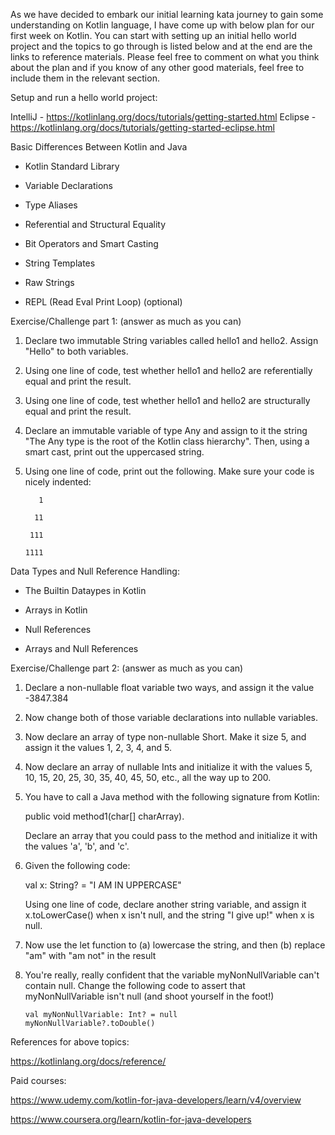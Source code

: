 As we have decided to embark our initial learning kata journey to gain some understanding on Kotlin language, I have come up with below plan for our first week on Kotlin. You can start with setting up an initial hello world project and the topics to go through is listed below and at the end are the links to reference materials. Please feel free to comment on what you think about the plan and if you know of any other good materials, feel free to include them in the relevant section.

Setup and run a hello world project:

IntelliJ - https://kotlinlang.org/docs/tutorials/getting-started.html
Eclipse - https://kotlinlang.org/docs/tutorials/getting-started-eclipse.html
 

Basic Differences Between Kotlin and Java

- Kotlin Standard Library

- Variable Declarations

- Type Aliases

- Referential and Structural Equality

- Bit Operators and Smart Casting

- String Templates

- Raw Strings

- REPL (Read Eval Print Loop) (optional)

 

Exercise/Challenge part 1: (answer as much as you can)

1. Declare two immutable String variables called hello1 and hello2. Assign "Hello" to both variables.

2. Using one line of code, test whether hello1 and hello2 are referentially equal and print the result.

3. Using one line of code, test whether hello1 and hello2 are structurally equal and print the result.

4. Declare an immutable variable of type Any and assign to it the string "The Any type is the root of the Kotlin class hierarchy". Then, using a smart cast, print out the uppercased string.

5. Using one line of code, print out the following. Make sure your code is nicely indented:

          1
	
         11
	
        111
	
       1111

  

Data Types and Null Reference Handling:

- The Builtin Dataypes in Kotlin

- Arrays in Kotlin

- Null References

- Arrays and Null References

Exercise/Challenge part 2: (answer as much as you can)

1. Declare a non-nullable float variable two ways, and assign it the value -3847.384

2. Now change both of those variable declarations into nullable variables.

3. Now declare an array of type non-nullable Short. Make it size 5, and assign it the values 1, 2, 3, 4, and 5.

4. Now declare an array of nullable Ints and initialize it with the values 5, 10, 15, 20, 25, 30, 35, 40, 45, 50, etc., all the way up to 200.

5. You have to call a Java method with the following signature from Kotlin:

   public void method1(char[] charArray).

   Declare an array that you could pass to the method and initialize it with the values 'a', 'b', and 'c'.

6. Given the following code:

    val x: String? = "I AM IN UPPERCASE"

   Using one line of code, declare another string variable, and assign it x.toLowerCase() when x isn't null, and the string "I give up!" when x is null.

7. Now use the let function to (a) lowercase the string, and then (b) replace "am" with "am not" in the result

8. You're really, really confident that the variable myNonNullVariable can't contain null. Change the following code to assert that myNonNullVariable isn't null (and shoot yourself in the foot!)
         
       val myNonNullVariable: Int? = null
       myNonNullVariable?.toDouble()
 

References for above topics:

https://kotlinlang.org/docs/reference/

 

Paid courses:

https://www.udemy.com/kotlin-for-java-developers/learn/v4/overview

https://www.coursera.org/learn/kotlin-for-java-developers
